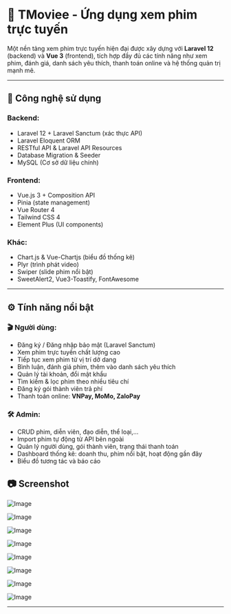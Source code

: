 # 🎥 TMoviee - Ứng dụng xem phim trực tuyến

Một nền tảng xem phim trực tuyến hiện đại được xây dựng với **Laravel 12** (backend) và **Vue 3** (frontend), tích hợp đầy đủ các tính năng như xem phim, đánh giá, danh sách yêu thích, thanh toán online và hệ thống quản trị mạnh mẽ.

---

## 🚀 Công nghệ sử dụng

### Backend:
- Laravel 12 + Laravel Sanctum (xác thực API)
- Laravel Eloquent ORM
- RESTful API & Laravel API Resources
- Database Migration & Seeder
- MySQL (Cơ sở dữ liệu chính)
### Frontend:
- Vue.js 3 + Composition API
- Pinia (state management)
- Vue Router 4
- Tailwind CSS 4
- Element Plus (UI components)

### Khác:
- Chart.js & Vue-Chartjs (biểu đồ thống kê)
- Plyr (trình phát video)
- Swiper (slide phim nổi bật)
- SweetAlert2, Vue3-Toastify, FontAwesome

---

## ⚙️ Tính năng nổi bật

### 🎬 Người dùng:
- Đăng ký / Đăng nhập bảo mật (Laravel Sanctum)
- Xem phim trực tuyến chất lượng cao
- Tiếp tục xem phim từ vị trí dở dang
- Bình luận, đánh giá phim, thêm vào danh sách yêu thích
- Quản lý tài khoản, đổi mật khẩu
- Tìm kiếm & lọc phim theo nhiều tiêu chí
- Đăng ký gói thành viên trả phí
- Thanh toán online: **VNPay, MoMo, ZaloPay**

### 🛠️ Admin:
- CRUD phim, diễn viên, đạo diễn, thể loại,...
- Import phim tự động từ API bên ngoài
- Quản lý người dùng, gói thành viên, trạng thái thanh toán
- Dashboard thống kê: doanh thu, phim nổi bật, hoạt động gần đây
- Biểu đồ tương tác và báo cáo
## 📷 Screenshot

![Image](https://github.com/user-attachments/assets/def1eaea-31f1-4e76-91e4-f819cf176207)

![Image](https://github.com/user-attachments/assets/0b9be998-7d09-4cf9-b393-4f0b6406336f)

![Image](https://github.com/user-attachments/assets/8b6398ce-c7c6-454a-854f-a6749497af3f)

![Image](https://github.com/user-attachments/assets/25c8923f-dcd4-4504-b715-cd6cb5d24a8b)

![Image](https://github.com/user-attachments/assets/cdbcfae5-5e36-4943-90ff-6d58dccee9f9)

![Image](https://github.com/user-attachments/assets/d8e299bb-db63-4a5e-ad94-46584ab31d1d)

![Image](https://github.com/user-attachments/assets/d0ecb411-a255-4924-a607-2d4b1bbe6541)

![Image](https://github.com/user-attachments/assets/cddb0993-8ab0-4f5d-915e-7064b8b3afd5)



---
